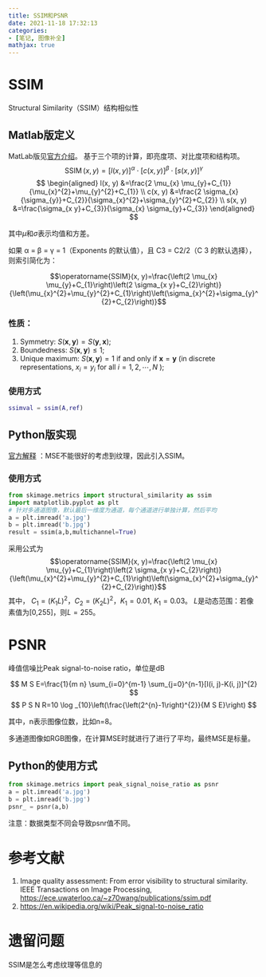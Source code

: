 ```yaml
---
title: SSIM和PSNR
date: 2021-11-18 17:32:13
categories: 
- [笔记, 图像补全]
mathjax: true
---
```

# SSIM
Structural Similarity（SSIM）结构相似性

<!--more-->

## Matlab版定义
MatLab版见[官方介绍](https://ww2.mathworks.cn/help/images/ref/ssim.html)。
基于三个项的计算，即亮度项、对比度项和结构项。
$$
\operatorname{SSIM}(x, y)=[l(x, y)]^{\alpha} \cdot[c(x, y)]^{\beta} \cdot[s(x, y)]^{\gamma}
$$
$$
\begin{aligned}
l(x, y) &=\frac{2 \mu_{x} \mu_{y}+C_{1}}{\mu_{x}^{2}+\mu_{y}^{2}+C_{1}} \\
c(x, y) &=\frac{2 \sigma_{x}{\sigma_{y}}+C_{2}}{\sigma_{x}^{2}+\sigma_{y}^{2}+C_{2}} \\
s(x, y) &=\frac{\sigma_{x y}+C_{3}}{\sigma_{x} \sigma_{y}+C_{3}}
\end{aligned}
$$

其中$\mu$和$\sigma$表示均值和方差。

如果 α = β = γ = 1（Exponents 的默认值），且 C3 = C2/2（C 3 的默认选择），则索引简化为：

$$\operatorname{SSIM}(x, y)=\frac{\left(2 \mu_{x} \mu_{y}+C_{1}\right)\left(2 \sigma_{x y}+C_{2}\right)}{\left(\mu_{x}^{2}+\mu_{y}^{2}+C_{1}\right)\left(\sigma_{x}^{2}+\sigma_{y}^{2}+C_{2}\right)}$$

### 性质：
1. Symmetry: $S(\mathbf{x}, \mathbf{y})=S(\mathbf{y}, \mathbf{x})$;
2. Boundedness: $S(\mathbf{x}, \mathbf{y}) \leq 1$;
3. Unique maximum: $S(\mathbf{x}, \mathbf{y})=1$ if and only if $\mathbf{x}=\mathbf{y}$ (in discrete representations, $x_{i}=y_{i}$ for all $i=1,2, \cdots, N$ );

### 使用方式
```Matlab
ssimval = ssim(A,ref)
```


## Python版实现
[官方解释](https://scikit-image.org/docs/dev/auto_examples/transform/plot_ssim.html) ：MSE不能很好的考虑到纹理，因此引入SSIM。

### 使用方式
```Python
from skimage.metrics import structural_similarity as ssim
import matplotlib.pyplot as plt
# 针对多通道图像，默认最后一维度为通道，每个通道进行单独计算，然后平均
a = plt.imread('a.jpg')
b = plt.imread('b.jpg')
result = ssim(a,b,multichannel=True) 
```

采用公式为
$$\operatorname{SSIM}(x, y)=\frac{\left(2 \mu_{x} \mu_{y}+C_{1}\right)\left(2 \sigma_{x y}+C_{2}\right)}{\left(\mu_{x}^{2}+\mu_{y}^{2}+C_{1}\right)\left(\sigma_{x}^{2}+\sigma_{y}^{2}+C_{2}\right)}$$
其中，
$C_{1}=\left(K_{1} L\right)^{2}$，$C_{2}=\left(K_{2} L\right)^{2}$，$K_{1}=0.01$, $K_{1}=0.03$。 $L$是动态范围：若像素值为[0,255]，则$L=255$。

# PSNR
峰值信噪比Peak signal-to-noise ratio，单位是dB

$$ M S E=\frac{1}{m n} \sum_{i=0}^{m-1} \sum_{j=0}^{n-1}[I(i, j)-K(i, j)]^{2} $$
$$ P S N R=10 \log _{10}\left(\frac{\left(2^{n}-1\right)^{2}}{M S E}\right) $$

其中，n表示图像位数，比如n=8。

多通道图像如RGB图像，在计算MSE时就进行了进行了平均，最终MSE是标量。

## Python的使用方式
```Python
from skimage.metrics import peak_signal_noise_ratio as psnr
a = plt.imread('a.jpg')
b = plt.imread('b.jpg')
psnr_ = psnr(a,b)
```
注意：数据类型不同会导致psnr值不同。

# 参考文献
1.  Image quality assessment: From error visibility to structural similarity. IEEE Transactions on Image Processing, https://ece.uwaterloo.ca/~z70wang/publications/ssim.pdf
2.  https://en.wikipedia.org/wiki/Peak_signal-to-noise_ratio


# 遗留问题
SSIM是怎么考虑纹理等信息的